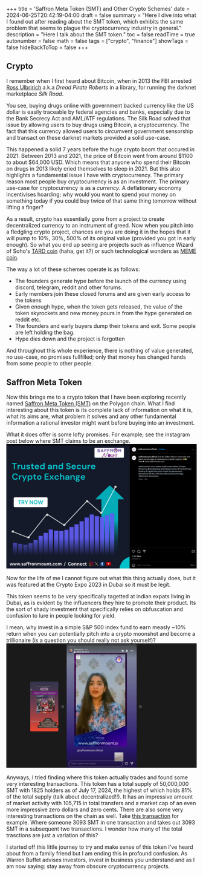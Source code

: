 +++
title = 'Saffron Meta Token (SMT) and Other Crypto Schemes'
date = 2024-06-25T20:42:19-04:00
draft = false
summary = "Here I dive into what I found out after reading about the SMT token, which exhibits the same problem that seems to plague the cryptocurrency industry in general."
description = "Here I talk about the SMT token."
toc = false
readTime = true
autonumber = false
math = false
tags = ["crypto", "finance"]
showTags = false
hideBackToTop = false
+++
## Crypto
I remember when I first heard about Bitcoin, when in 2013 the FBI arrested [Ross Ulbririch](https://en.wikipedia.org/wiki/Silk_Road_marketplace) a.k.a *Dread Pirate Roberts* in a library, for running the darknet marketplace *Silk Road*. 

You see, buying drugs online with government backed currency like the US dollar is easily traceable by federal agencies and banks, especially due to the Bank Secrecy Act and AML/ATF regulations. The Silk Road solved that issue by allowing users to buy drugs using Bitcoin, a cryptocurrency. The fact that this currency allowed users to circumvent government sensorship and transact on these darknet markets provided a solid use-case.

This happened a solid 7 years before the huge crypto boom that occured in 2021. Between 2013 and 2021, the price of Bitcoin went from around \$1100 to about \$64,000 USD. Which means that anyone who spend their Bitcoin on drugs in 2013 likely cried themselves to sleep in 2021. But this also highlights a fundamental issue I have with cryptocurrency. The primary reason most people buy cryptocurrency is as an investment. The primary use-case for cryptocurrency is as a *currency*. A deflationary economy incentivises hoarding; why would you want to spend your money on something today if you could buy twice of that same thing tomorrow without lifting a finger?

As a result, crypto has essentially gone from a project to create  decentralized currency to an instrument of greed. Now when you pitch into a fledgling crypto project, chances are you are doing it in the hopes that it will pump to 10%, 30%, 500% of its original value (provided you got in early enough). So what you end up seeing are projects such as influence Wizard of Soho's [TARD coin](https://www.coinscan.com/tokens/eth/0x899124ce2f766ed32e9375045c24db512dd4265c) (haha, get it?) or such technological wonders as [MEME coin](https://coinmarketcap.com/currencies/meme/).

The way a lot of these schemes operate is as follows:
- The founders generate hype before the launch of the currency using discord, telegram, reddit and other forums.
- Early members join these closed forums and are given early access to the tokens
- Given enough hype, when the token gets released, the value of the token skyrockets and new money pours in from the hype generated on reddit etc.
- The founders and early buyers dump their tokens and exit. Some people are left holding the bag.
- Hype dies down and the project is forgotten

And throughout this whole experience, there is nothing of value generated, no use-case, no promises fullfilled; only that money has changed hands from some people to other people. 

## Saffron Meta Token
Now this brings me to a crypto token that I have been exploring recently named [Saffron Meta Token (SMT)](https://www.saffronmeta.com/#) on the Polygon chain. What I find interesting about this token is its complete lack of information on what it is, what its aims are, what problem it solves and any other fundamental information a rational investor might want before buying into an investment. 

What it does offer is some lofty promises. For example; see the instagram post below where SMT claims to be an exchange. 
![Instagram Post](./images/IG_Post_1.png)

Now for the life of me I cannot figure out what this thing actually does, but it was featured at the Crypto Expo 2023 in Dubai so it must be legit.

This token seems to be very specifically tagetted at indian expats living in Dubai, as is evident by the influencers they hire to promote their product. Its the sort of shady investment that specifically relies on obfuscation and confusion to lure in people looking for yield. 

I mean, why invest in a simple S&P 500 index fund to earn measly ~10% return when you can potentially pitch into a crypto moonshot and become a trillionaire (is a question you should really not ask yourself)?
![Influencers](./images/influencers.png)

Anyways, I tried finding where this token actually trades and found some very interesting transactions. This token has a total supply of 50,000,000 SMT with 1825 holders as of July 17, 2024, the highest of which holds 81% of the total supply (talk about decentralized!!). It has an impressive amount of market activity with 105,715 in total transfers and a market cap of an even more impressive zero dollars and zero cents. There are also some very interesting transactions on the chain as well. Take [this transaction](https://polygonscan.com/token/0xd9019c8c7a896e48da45487ae49827b9ea261391?a=0x4044a333c021a59b002c3802bc7642a4e5c69953) for example. Where someone 3093 SMT in one transaction and takes out 3093 SMT in a subsequent two transactions. I wonder how many of the total trasctions are just a variation of this?

I started off this little journey to try and make sense of this token I've heard about from a family friend but I am ending this in profound confusion. As Warren Buffet advises investors, invest in business you understand and as I am now saying: stay away from obscure cryptocurrency projects.


